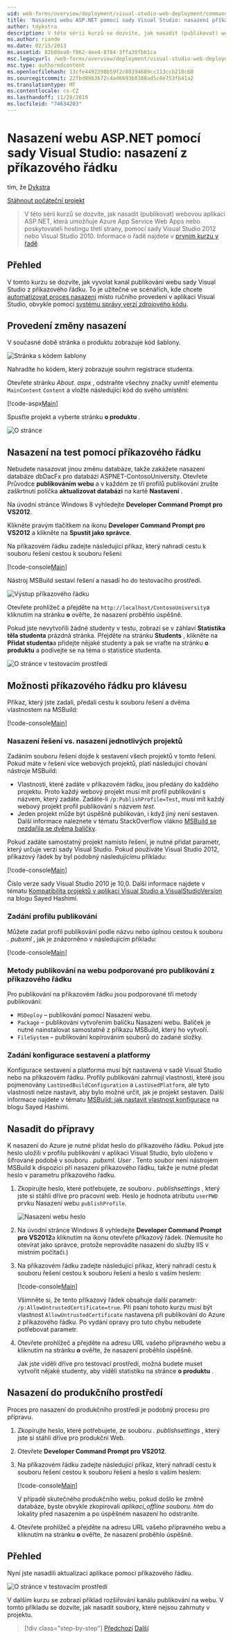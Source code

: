 ```yaml
---
uid: web-forms/overview/deployment/visual-studio-web-deployment/command-line-deployment
title: 'Nasazení webu ASP.NET pomocí sady Visual Studio: nasazení příkazového řádku | Microsoft Docs'
author: tdykstra
description: V této sérii kurzů se dozvíte, jak nasadit (publikovat) webovou aplikaci ASP.NET, která bude Azure App Service Web Apps nebo poskytovateli hostingu třetí strany, pomocí usin...
ms.author: riande
ms.date: 02/15/2013
ms.assetid: 82b8dea0-f062-4ee4-8784-3ffa30fbb1ca
msc.legacyurl: /web-forms/overview/deployment/visual-studio-web-deployment/command-line-deployment
msc.type: authoredcontent
ms.openlocfilehash: 13cfe4492398b59f2c80394689cc113ccb218c60
ms.sourcegitcommit: 22fbd8863672c4ad6693b8388ad5c8e753fb41a2
ms.translationtype: MT
ms.contentlocale: cs-CZ
ms.lasthandoff: 11/28/2019
ms.locfileid: "74634203"
---
```

# <a name="aspnet-web-deployment-using-visual-studio-command-line-deployment"></a>Nasazení webu ASP.NET pomocí sady Visual Studio: nasazení z příkazového řádku

tím, že [Dykstra](https://github.com/tdykstra)

[Stáhnout počáteční projekt](https://go.microsoft.com/fwlink/p/?LinkId=282627)

> V této sérii kurzů se dozvíte, jak nasadit (publikovat) webovou aplikaci ASP.NET, která umožňuje Azure App Service Web Apps nebo poskytovateli hostingu třetí strany, pomocí sady Visual Studio 2012 nebo Visual Studio 2010. Informace o řadě najdete v [prvním kurzu v řadě](introduction.md).

## <a name="overview"></a>Přehled

V tomto kurzu se dozvíte, jak vyvolat kanál publikování webu sady Visual Studio z příkazového řádku. To je užitečné ve scénářích, kde chcete [automatizovat proces nasazení](../../../../aspnet/overview/developing-apps-with-windows-azure/building-real-world-cloud-apps-with-windows-azure/continuous-integration-and-continuous-delivery.md) místo ručního provedení v aplikaci Visual Studio, obvykle pomocí [systému správy verzí zdrojového kódu](../../../../aspnet/overview/developing-apps-with-windows-azure/building-real-world-cloud-apps-with-windows-azure/source-control.md).

## <a name="make-a-change-to-deploy"></a>Provedení změny nasazení

V současné době stránka o produktu zobrazuje kód šablony.

![Stránka s kódem šablony](command-line-deployment/_static/image1.png)

Nahradíte ho kódem, který zobrazuje souhrn registrace studenta.

Otevřete stránku *About. aspx* , odstraňte všechny značky uvnitř elementu `MainContent` `Content` a vložte následující kód do svého umístění:

[!code-aspx[Main](command-line-deployment/samples/sample1.aspx)]

Spusťte projekt a vyberte stránku **o produktu** .

![O stránce](command-line-deployment/_static/image2.png)

## <a name="deploy-to-test-by-using-the-command-line"></a>Nasazení na test pomocí příkazového řádku

Nebudete nasazovat jinou změnu databáze, takže zakážete nasazení databáze dbDacFx pro databázi ASPNET-ContosoUniversity. Otevřete Průvodce **publikováním webu** a v každém ze tří profilů publikování zrušte zaškrtnutí políčka **aktualizovat databázi** na kartě **Nastavení** .

Na úvodní stránce Windows 8 vyhledejte **Developer Command Prompt pro VS2012**.

Klikněte pravým tlačítkem na ikonu **Developer Command Prompt pro VS2012** a klikněte na **Spustit jako správce**.

Na příkazovém řádku zadejte následující příkaz, který nahradí cestu k souboru řešení cestou k souboru řešení:

[!code-console[Main](command-line-deployment/samples/sample2.cmd)]

Nástroj MSBuild sestaví řešení a nasadí ho do testovacího prostředí.

![Výstup příkazového řádku](command-line-deployment/_static/image3.png)

Otevřete prohlížeč a přejděte na `http://localhost/ContosoUniversity`a kliknutím na stránku **o** ověřte, že nasazení proběhlo úspěšně.

Pokud jste nevytvořili žádné studenty v testu, zobrazí se v záhlaví **Statistika těla studenta** prázdná stránka. Přejděte na stránku **Students** , klikněte na **Přidat studenta**a přidejte nějaké studenty a pak se vraťte na stránku **o produktu** a podívejte se na téma o statistice studenta.

![O stránce v testovacím prostředí](command-line-deployment/_static/image4.png)

## <a name="key-command-line-options"></a>Možnosti příkazového řádku pro klávesu

Příkaz, který jste zadali, předali cestu k souboru řešení a dvěma vlastnostem na MSBuild:

[!code-console[Main](command-line-deployment/samples/sample3.cmd)]

### <a name="deploying-the-solution-versus-deploying-individual-projects"></a>Nasazení řešení vs. nasazení jednotlivých projektů

Zadáním souboru řešení dojde k sestavení všech projektů v tomto řešení. Pokud máte v řešení více webových projektů, platí následující chování nástroje MSBuild:

- Vlastnosti, které zadáte v příkazovém řádku, jsou předány do každého projektu. Proto každý webový projekt musí mít profil publikování s názvem, který zadáte. Zadáte-li `/p:PublishProfile=Test`, musí mít každý webový projekt profil publikování s názvem *test*.
- Jeden projekt může být úspěšně publikován, i když jiný není sestaven. Další informace naleznete v tématu StackOverflow vlákno [MSBuild se nezdařila se dvěma balíčky](http://stackoverflow.com/questions/14226451/msbuild-fails-with-two-packages).

Pokud zadáte samostatný projekt namísto řešení, je nutné přidat parametr, který určuje verzi sady Visual Studio. Pokud používáte Visual Studio 2012, příkazový řádek by byl podobný následujícímu příkladu:

[!code-console[Main](command-line-deployment/samples/sample4.cmd?highlight=1)]

Číslo verze sady Visual Studio 2010 je 10,0. Další informace najdete v tématu [Kompatibilita projektů v aplikaci Visual Studio a VisualStudioVersion](http://sedodream.com/2012/08/19/VisualStudioProjectCompatabilityAndVisualStudioVersion.aspx) na blogu Sayed Hashimi.

### <a name="specifying-the-publish-profile"></a>Zadání profilu publikování

Můžete zadat profil publikování podle názvu nebo úplnou cestou k souboru *. pubxml* , jak je znázorněno v následujícím příkladu:

[!code-console[Main](command-line-deployment/samples/sample5.cmd?highlight=1)]

### <a name="web-publish-methods-supported-for-command-line-publishing"></a>Metody publikování na webu podporované pro publikování z příkazového řádku

Pro publikování na příkazovém řádku jsou podporované tři metody publikování:

- `MSDeploy` – publikování pomocí Nasazení webu.
- `Package` – publikování vytvořením balíčku Nasazení webu. Balíček je nutné nainstalovat samostatně z příkazu MSBuild, který ho vytvoří.
- `FileSystem` – publikování kopírováním souborů do zadané složky.

### <a name="specifying-the-build-configuration-and-platform"></a>Zadání konfigurace sestavení a platformy

Konfigurace sestavení a platforma musí být nastavená v sadě Visual Studio nebo na příkazovém řádku. Profily publikování zahrnují vlastnosti, které jsou pojmenovány `LastUsedBuildConfiguration` a `LastUsedPlatform`, ale tyto vlastnosti nelze nastavit, aby bylo možné určit, jak je projekt sestaven. Další informace najdete v tématu [MSBuild: jak nastavit vlastnost konfigurace](http://sedodream.com/2012/10/27/MSBuildHowToSetTheConfigurationProperty.aspx) na blogu Sayed Hashimi.

## <a name="deploy-to-staging"></a>Nasadit do přípravy

K nasazení do Azure je nutné přidat heslo do příkazového řádku. Pokud jste heslo uložili v profilu publikování v aplikaci Visual Studio, bylo uloženo v šifrované podobě v souboru *. pubxml. User* . Tento soubor není nástrojem MSBuild k dispozici při nasazení příkazového řádku, takže je nutné předat heslo v parametru příkazového řádku.

1. Zkopírujte heslo, které potřebujete, ze souboru *. publishsettings* , který jste si stáhli dříve pro pracovní web. Heslo je hodnota atributu `userPWD` prvku Nasazení webu `publishProfile`.

    ![Nasazení webu heslo](command-line-deployment/_static/image5.png)
2. Na úvodní stránce Windows 8 vyhledejte **Developer Command Prompt pro VS2012**a kliknutím na ikonu otevřete příkazový řádek. (Nemusíte ho otevírat jako správce, protože neprovádíte nasazení do služby IIS v místním počítači.)
3. Na příkazovém řádku zadejte následující příkaz, který nahradí cestu k souboru řešení cestou k souboru řešení a heslo s vaším heslem:

    [!code-console[Main](command-line-deployment/samples/sample6.cmd)]

    Všimněte si, že tento příkazový řádek obsahuje další parametr: `/p:AllowUntrustedCertificate=true`. Při psaní tohoto kurzu musí být vlastnost `AllowUntrustedCertificate` nastavena při publikování do Azure z příkazového řádku. Po vydání opravy pro tuto chybu nebudete potřebovat parametr.
4. Otevřete prohlížeč a přejděte na adresu URL vašeho přípravného webu a kliknutím na stránku **o** ověřte, že nasazení proběhlo úspěšně.

    Jak jste viděli dříve pro testovací prostředí, možná budete muset vytvořit nějaké studenty, aby viděli statistiku na stránce **o produktu** .

## <a name="deploy-to-production"></a>Nasazení do produkčního prostředí

Proces pro nasazení do produkčního prostředí je podobný procesu pro přípravu.

1. Zkopírujte heslo, které potřebujete, ze souboru *. publishsettings* , který jste si stáhli dříve pro produkční Web.
2. Otevřete **Developer Command Prompt pro VS2012**.
3. Na příkazovém řádku zadejte následující příkaz, který nahradí cestu k souboru řešení cestou k souboru řešení a heslo s vaším heslem:

    [!code-console[Main](command-line-deployment/samples/sample7.cmd)]

    V případě skutečného produkčního webu, pokud došlo ke změně databáze, byste obvykle zkopírovali *aplikaci\_offline souboru. htm* do lokality před nasazením a po úspěšném nasazení ho odstraníte.
4. Otevřete prohlížeč a přejděte na adresu URL vašeho přípravného webu a kliknutím na stránku **o** ověřte, že nasazení proběhlo úspěšně.

## <a name="summary"></a>Přehled

Nyní jste nasadili aktualizaci aplikace pomocí příkazového řádku.

![O stránce v testovacím prostředí](command-line-deployment/_static/image6.png)

V dalším kurzu se zobrazí příklad rozšiřování kanálu publikování na webu. V tomto příkladu se dozvíte, jak nasadit soubory, které nejsou zahrnuty v projektu.

> [!div class="step-by-step"]
> [Předchozí](deploying-a-database-update.md)
> [Další](deploying-extra-files.md)
